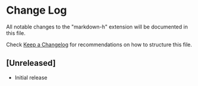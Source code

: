 # Change Log

All notable changes to the "markdown-h" extension will be documented in this file.

Check [Keep a Changelog](http://keepachangelog.com/) for recommendations on how to structure this file.

## [Unreleased]

- Initial release